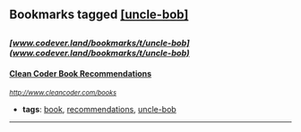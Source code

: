 ## Bookmarks tagged [[uncle-bob]](https://www.codever.land/search?q=[uncle-bob])

_<sup><sup>[www.codever.land/bookmarks/t/uncle-bob](www.codever.land/bookmarks/t/uncle-bob)</sup></sup>_
---
#### [Clean Coder Book Recommendations](http://www.cleancoder.com/books)
_<sup>http://www.cleancoder.com/books</sup>_

* **tags**: [book](../tagged/book.md), [recommendations](../tagged/recommendations.md), [uncle-bob](../tagged/uncle-bob.md)
---
